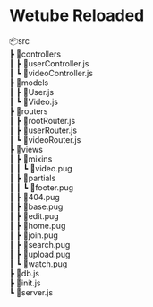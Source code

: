 # Wetube Reloaded  
  
📦src  
 ┣ 📂controllers  
 ┃ ┣ 📜userController.js  
 ┃ ┗ 📜videoController.js  
 ┣ 📂models  
 ┃ ┣ 📜User.js  
 ┃ ┗ 📜Video.js  
 ┣ 📂routers  
 ┃ ┣ 📜rootRouter.js  
 ┃ ┣ 📜userRouter.js  
 ┃ ┗ 📜videoRouter.js  
 ┣ 📂views  
 ┃ ┣ 📂mixins  
 ┃ ┃ ┗ 📜video.pug  
 ┃ ┣ 📂partials  
 ┃ ┃ ┗ 📜footer.pug  
 ┃ ┣ 📜404.pug  
 ┃ ┣ 📜base.pug  
 ┃ ┣ 📜edit.pug  
 ┃ ┣ 📜home.pug  
 ┃ ┣ 📜join.pug  
 ┃ ┣ 📜search.pug  
 ┃ ┣ 📜upload.pug  
 ┃ ┗ 📜watch.pug  
 ┣ 📜db.js  
 ┣ 📜init.js  
 ┗ 📜server.js  
